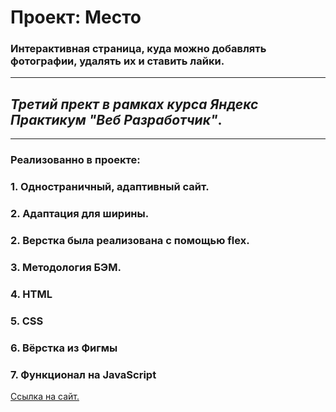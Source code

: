 # __Проект: Место__

### Интерактивная страница, куда можно добавлять фотографии, удалять их и ставить лайки.
___

## _Третий прект в рамках курса Яндекс Практикум "Веб Разработчик"_.
___
### __Реализованно в проекте:__
### 1. Одностраничный, адаптивный сайт.
### 2. Адаптация для ширины.
### 2. Верстка была реализована с помощью flex.
### 3. Методология БЭМ.
### 4. HTML
### 5. CSS
### 6. Вёрстка из Фигмы
### 7. Функционал на JavaScript

[Ссылка на сайт.]()
